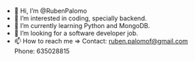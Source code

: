 - 👋 Hi, I’m @RubenPalomo
- 👀 I’m interested in coding, specially backend.
- 🌱 I’m currently learning Python and MongoDB.
- 💞️ I’m looking for a software developer job.
- 📫 How to reach me => Contact: ruben.palomof@gmail.com<br>Phone: 635028815

<!---
RubenPalomo/RubenPalomo is a ✨ special ✨ repository because its `README.md` (this file) appears on your GitHub profile.
You can click the Preview link to take a look at your changes.
--->
